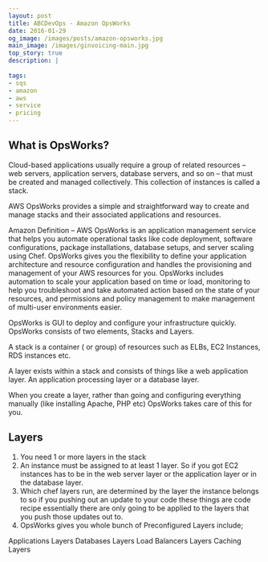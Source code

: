 ```yaml
---
layout: post
title: ABCDevOps - Amazon OpsWorks
date: 2016-01-29
og_image: /images/posts/amazon-opsworks.jpg
main_image: /images/ginvoicing-main.jpg
top_story: true
description: |
  
tags:
- sqs
- amazon
- aws
- service
- pricing
---
```


## What is OpsWorks?

Cloud-based applications usually require a group of related resources – web servers, application servers, database servers, and so on – that must be created and managed collectively. This collection of instances is called a stack.

AWS OpsWorks provides a simple and straightforward way to create and manage stacks and their associated applications and resources.

Amazon Definition – AWS OpsWorks is an application management service that helps you automate operational tasks like code deployment, software configurations, package installations, database setups, and server scaling using Chef. OpsWorks gives you the flexibility to define your application architecture and resource configuration and handles the provisioning and management of your AWS resources for you. OpsWorks includes automation to scale your application based on time or load, monitoring to help you troubleshoot and take automated action based on the state of your resources, and permissions and policy management to make management of multi-user environments easier.

OpsWorks is GUI to deploy and configure your infrastructure quickly. OpsWorks consists of two elements, Stacks and Layers.

A stack is a container ( or group) of resources such as ELBs, EC2 Instances, RDS instances etc.

A layer exists within a stack and consists of things like a web application layer. An application processing layer or a database layer.

When you create a layer, rather than going and configuring everything manually (like installing Apache, PHP etc) OpsWorks takes care of this for you.

Layers
-----
  1. You need 1 or more layers in the stack
  2. An instance must be assigned to at least 1 layer. So if you got EC2 instances has to be in the web server layer or the application layer or in the database layer.
  3. Which chef layers run, are determined by the layer the instance belongs to so if you pushing out an update to your code these things are code recipe essentially there are only going to be applied to the layers that you push those updates out to.
  4. OpsWorks gives you whole bunch of Preconfigured Layers include;
  
<span> Applications Layers</span>
<span> Databases Layers </span>
<span> Load Balancers Layers</span>
<span> Caching Layers</span>
      



